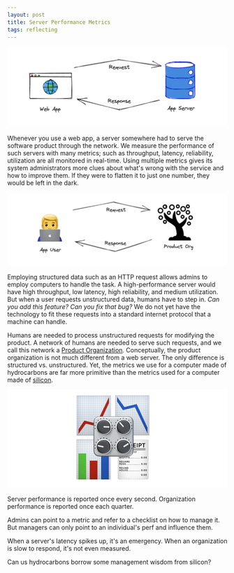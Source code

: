 ```yaml
---
layout: post
title: Server Performance Metrics
tags: reflecting
---
```


![web-app](assets/metrics/web-app.png)

Whenever you use a web app, a server somewhere had to serve the software product through the network. We measure the performance of such servers with many metrics; such as throughput, latency, reliability, utilization are all monitored in real-time. Using multiple metrics gives its system administrators more clues about what's wrong with the service and how to improve them. If they were to flatten it to just one number, they would be left in the dark.

![user-org](assets/metrics/user-org.png)

Employing structured data such as an HTTP request allows admins to employ computers to handle the task. A high-performance server would have high throughput, low latency, high reliability, and medium utilization. But when a user requests unstructured data, humans have to step in. _Can you add this feature? Can you fix that bug?_ We do not yet have the technology to fit these requests into a standard internet protocol that a machine can handle.

Humans are needed to process unstructured requests for modifying the product. A network of humans are needed to serve such requests, and we call this network a [Product Organization](http://scrumbook.org.datasenter.no/sequences/product-organization-sequence.html). Conceptually, the product organization is not much different from a web server. The only difference is structured vs. unstructured. Yet, the metrics we use for a computer made of hydrocarbons are far more primitive than the metrics used for a computer made of [silicon](https://en.wikipedia.org/wiki/Silicon#:~:text=Labs%20in%201959.-,The%20%22Silicon%20Age%22,-refers%20to%20the). 

![knobs](assets/metrics/knobs.png)

Server performance is reported once every second. Organization performance is reported once each quarter. 

Admins can point to a metric and refer to a checklist on how to manage it. But managers can only point to an individual's perf and influence them.

When a server's latency spikes up, it's an emergency. When an organization is slow to respond, it's not even measured.

Can us hydrocarbons borrow some management wisdom from silicon?
